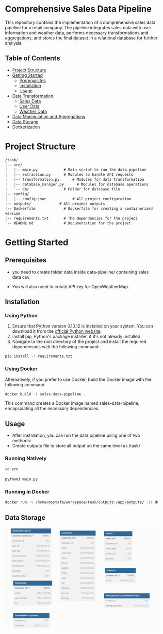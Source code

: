 # Comprehensive Sales Data Pipeline

This repository contains the implementation of a comprehensive sales data pipeline for a retail company. The pipeline integrates sales data with user information and weather data, performs necessary transformations and aggregations, and stores the final dataset in a relational database for further analysis.

## Table of Contents
- [Project Structure](#project-structure)
- [Getting Started](#getting-started)
  - [Prerequisites](#prerequisites)
  - [Installation](#installation)
  - [Usage](#usage)
- [Data Transformation](#data-transformation)
  - [Sales Data](#sales-data)
  - [User Data](#user-data)
  - [Weather Data](#weather-data)
- [Data Manipulation and Aggregations](#data-manipulation-and-aggregations)
- [Data Storage](#data-storage)
- [Dockerization](#dockerization)

# Project Structure
```plaintext
/task/
|-- src/
|   |-- main.py            # Main script to run the data pipeline
|   |-- extraction.py      # Modules to handle API requests
|   |-- transformation.py      # Modules for data transformation
|   |-- database_manager.py      # Modules for database operations
|   `-- db/                # Folder for database file 
|-- config/
|   |-- config.json            # All project configuration
|-- outputs/             # All project outputs
|-- Dockerfile             # Dockerfile for creating a containerized version
|-- requirements.txt       # The dependencies for the project
`-- README.md              # Documentation for the project
```

# Getting Started
## Prerequisites
- you need to create folder data inside data-pipeline/ containing sales data csv.

- You will also need to create API key for OpenWeatherMap.

## Installation

### Using Python

1. Ensure that Python version 3.10.12 is installed on your system. You can download it from the [official Python website](https://www.python.org/downloads/).
2. Install pip, Python's package installer, if it's not already installed.
3. Navigate to the root directory of the project and install the required dependencies with the following command:

```bash
pip install -r requirements.txt
```

### Using Docker

Alternatively, if you prefer to use Docker, build the Docker image with the following command:

```bash
docker build -t sales-data-pipeline .
```

This command creates a Docker image named sales-data-pipeline, encapsulating all the necessary dependencies.


## Usage

- After installation, you can run the data pipeline using one of two methods:
- Create outputs file to store all output on the same level as /task/


### Running Natively

```bash
cd src

python3 main.py
```

### Running in Docker


```bash
docker run -v /home/mostafa/workspace/task/outputs:/app/outputs/ -it docker.io/library/sales-data-pipeline
```


## Data Storage

![DB Design](src/db/db_desgin.png "DB Design")